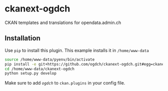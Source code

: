 ckanext-ogdch
=============

CKAN templates and translations for opendata.admin.ch

## Installation

Use `pip` to install this plugin. This example installs it in `/home/www-data`

```bash
source /home/www-data/pyenv/bin/activate
pip install -e git+https://github.com/ogdch/ckanext-ogdch.git#egg=ckanext-ogdch --src /home/www-data
cd /home/www-data/ckanext-ogdch
python setup.py develop
```

Make sure to add *`ogdch`* to `ckan.plugins` in your config file.
